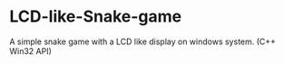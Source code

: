 # LCD-like-Snake-game
A simple snake game with a LCD like display on windows system. (C++ Win32 API)
